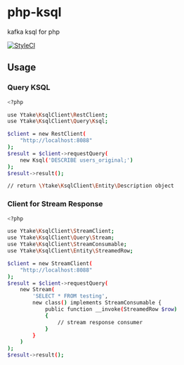 # php-ksql
kafka ksql for php

[![StyleCI](https://styleci.io/repos/131283937/shield?branch=master)](https://styleci.io/repos/131283937)

## Usage

### Query KSQL

```bash
<?php

use Ytake\KsqlClient\RestClient;
use Ytake\KsqlClient\Query\Ksql;

$client = new RestClient(
    "http://localhost:8088"
);
$result = $client->requestQuery(
    new Ksql('DESCRIBE users_original;')
);
$result->result();

// return \Ytake\KsqlClient\Entity\Description object
```

### Client for Stream Response

```bash
<?php

use Ytake\KsqlClient\StreamClient;
use Ytake\KsqlClient\Query\Stream;
use Ytake\KsqlClient\StreamConsumable;
use Ytake\KsqlClient\Entity\StreamedRow;

$client = new StreamClient(
    "http://localhost:8088"
);
$result = $client->requestQuery(
    new Stream(
        'SELECT * FROM testing',
        new class() implements StreamConsumable {
            public function __invoke(StreamedRow $row) 
            {
                // stream response consumer
            }
        }    
    )
);
$result->result();

```
